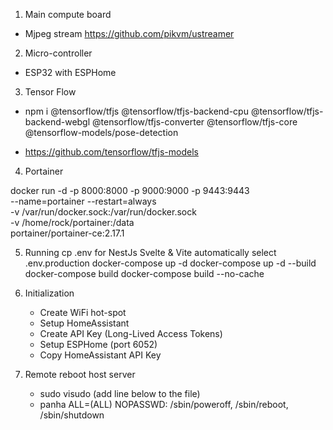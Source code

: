 1. Main compute board

- Mjpeg stream https://github.com/pikvm/ustreamer

2. Micro-controller

- ESP32 with ESPHome

3. Tensor Flow

- npm i @tensorflow/tfjs @tensorflow/tfjs-backend-cpu @tensorflow/tfjs-backend-webgl @tensorflow/tfjs-converter @tensorflow/tfjs-core @tensorflow-models/pose-detection

- https://github.com/tensorflow/tfjs-models

4. Portainer

docker run -d -p 8000:8000 -p 9000:9000 -p 9443:9443 \
 --name=portainer --restart=always \
 -v /var/run/docker.sock:/var/run/docker.sock \
 -v /home/rock/portainer:/data \
 portainer/portainer-ce:2.17.1

5. Running
   cp .env for NestJs
   Svelte & Vite automatically select .env.production
   docker-compose up -d
   docker-compose up -d --build
   docker-compose build
   docker-compose build --no-cache

6. Initialization

   - Create WiFi hot-spot
   - Setup HomeAssistant
   - Create API Key (Long-Lived Access Tokens)
   - Setup ESPHome (port 6052)
   - Copy HomeAssistant API Key

7. Remote reboot host server
   - sudo visudo (add line below to the file)
   - panha ALL=(ALL) NOPASSWD: /sbin/poweroff, /sbin/reboot, /sbin/shutdown
